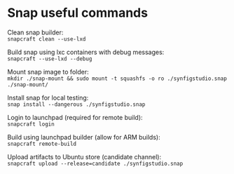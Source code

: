 # Snap useful commands

Clean snap builder:
\
`snapcraft clean --use-lxd`

Build snap using lxc containers with debug messages:
\
`snapcraft --use-lxd --debug`

Mount snap image to folder:
\
`mkdir ./snap-mount && sudo mount -t squashfs -o ro ./synfigstudio.snap ./snap-mount/`

Install snap for local testing:
\
`snap install --dangerous ./synfigstudio.snap`

Login to launchpad (required for remote build):
\
`snapcraft login`

Build using launchpad builder (allow for ARM builds):
\
`snapcraft remote-build`

Upload artifacts to Ubuntu store (candidate channel):
\
`snapcraft upload --release=candidate ./synfigstudio.snap`